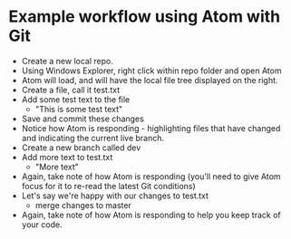 # Example workflow using Atom with Git

* Create a new local repo.
* Using Windows Explorer, right click within repo folder and open Atom
* Atom will load, and will have the local file tree displayed on the right.
* Create a file, call it test.txt
* Add some test text to the file
    * "This is some test text"
* Save and commit these changes
* Notice how Atom is responding - highlighting files that have changed and indicating the current live branch.
* Create a new branch called dev
* Add more text to test.txt
    * "More text"
* Again, take note of how Atom is responding (you'll need to give Atom focus for it to re-read the latest Git conditions)
* Let's say we're happy with our changes to test.txt
    * merge changes to master
* Again, take note of how Atom is responding to help you keep track of your code.
